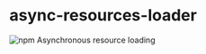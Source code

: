 # async-resources-loader 
![npm](https://img.shields.io/npm/v/async-resources-loader.svg)
Asynchronous resource loading
